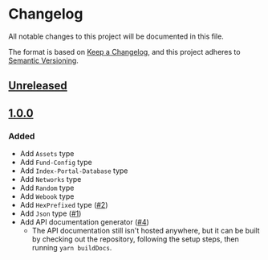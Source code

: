 # Changelog
All notable changes to this project will be documented in this file.

The format is based on [Keep a Changelog](https://keepachangelog.com/en/1.0.0/),
and this project adheres to [Semantic Versioning](https://semver.org/spec/v2.0.0.html).

## [Unreleased]

## [1.0.0]
### Added
- Add `Assets` type
- Add `Fund-Config` type
- Add `Index-Portal-Database` type
- Add `Networks` type
- Add `Random` type
- Add `Webook` type
- Add `HexPrefixed` type ([#2](https://github.com/MetaMask/types/pull/2))
- Add `Json` type ([#1](https://github.com/MetaMask/types/pull/1))
- Add API documentation generator ([#4](https://github.com/MetaMask/types/pull/4))
  - The API documentation still isn't hosted anywhere, but it can be built by checking out the repository, following the setup steps, then running `yarn buildDocs`.

[Unreleased]: https://github.com/normalfinance/types/compare/v1.1.0...HEAD
[1.1.0]: https://github.com/normalfinance/types/compare/v1.0.0...v1.1.0
[1.0.0]: https://github.com/normalfinance/types/releases/tag/v1.0.0